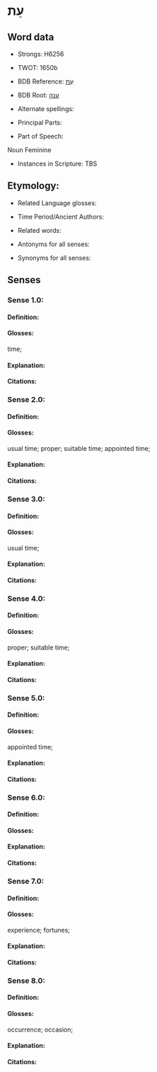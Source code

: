 # עֵת

<!-- Status: S2="NeedsEdits" -->
<!-- Lexica used for edits:   -->

## Word data

* Strongs: H6256

* TWOT: 1650b

* BDB Reference: [עֵת](rc://en/bdb/dict/p.dt.ac)

* BDB Root: [ענה](rc://en/bdb/dict/p.dt.aa)

* Alternate spellings:

* Principal Parts:

* Part of Speech:

Noun Feminine

* Instances in Scripture: TBS

## Etymology:

* Related Language glosses:

* Time Period/Ancient Authors:

* Related words:

* Antonyms for all senses:

* Synonyms for all senses:

## Senses

### Sense 1.0:

#### Definition:

#### Glosses:

time; 

#### Explanation:

#### Citations:



### Sense 2.0:

#### Definition:

#### Glosses:

usual time; proper; suitable time; appointed time; 

#### Explanation:

#### Citations:



### Sense 3.0:

#### Definition:

#### Glosses:

usual time; 

#### Explanation:

#### Citations:



### Sense 4.0:

#### Definition:

#### Glosses:

proper; suitable time; 

#### Explanation:

#### Citations:



### Sense 5.0:

#### Definition:

#### Glosses:

appointed time; 

#### Explanation:

#### Citations:



### Sense 6.0:

#### Definition:

#### Glosses:



#### Explanation:

#### Citations:



### Sense 7.0:

#### Definition:

#### Glosses:

experience; fortunes; 

#### Explanation:

#### Citations:



### Sense 8.0:

#### Definition:

#### Glosses:

occurrence; occasion; 

#### Explanation:

#### Citations:



